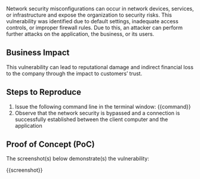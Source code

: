 Network security misconfigurations can occur in network devices, services, or infrastructure and expose the organization to security risks. This vulnerability was identified due to default settings, inadequate access controls, or improper firewall rules. Due to this, an attacker can perform further attacks on the application, the business, or its users.
  
## Business Impact

This vulnerability can lead to reputational damage and indirect financial loss to the company through the impact to customers’ trust.

## Steps to Reproduce

1. Issue the following command line in the terminal window: {{command}}
1. Observe that the network security is bypassed and a connection is successfully established between the client computer and the application

## Proof of Concept (PoC)

The screenshot(s) below demonstrate(s) the vulnerability:

{{screenshot}}

